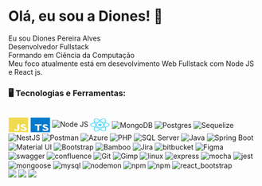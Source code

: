 
# Olá, eu sou a Diones! 👋
Eu sou Diones Pereira Alves <br />
Desenvolvedor Fullstack <br />
Formando em Ciência da Computação <br />
Meu foco atualmente está em desevolvimento Web Fullstack com Node JS e React js.

### 🖥️ Tecnologias e Ferramentas:

<div style="display: inline_block"><br>
  <img align="center" alt="Javascript" height="30" width="40" src="https://raw.githubusercontent.com/devicons/devicon/master/icons/javascript/javascript-plain.svg">
  <img align="center" alt="Typescript" height="30" width="40" src="https://raw.githubusercontent.com/devicons/devicon/master/icons/typescript/typescript-plain.svg">
  <img alt="Node JS" alt="Node JS" height="30" width="40" src="https://cdn.jsdelivr.net/gh/devicons/devicon@latest/icons/nodejs/nodejs-original.svg" />          
  <img align="center" alt="React" height="30" width="40" src="https://raw.githubusercontent.com/devicons/devicon/master/icons/react/react-original.svg">
  <img align="center" alt="MongoDB" height="30" width="40" src="https://cdn.jsdelivr.net/gh/devicons/devicon@latest/icons/mongodb/mongodb-plain-wordmark.svg">
  <img align="center" alt="Postgres" height="30" width="40" src="https://cdn.jsdelivr.net/gh/devicons/devicon@latest/icons/postgresql/postgresql-original-wordmark.svg">
  <img align="center" alt="Sequelize" height="30" width="40" src="https://cdn.jsdelivr.net/gh/devicons/devicon@latest/icons/sequelize/sequelize-original-wordmark.svg">
  <img align="center" alt="NestJS" height="30" width="40" src="https://cdn.jsdelivr.net/gh/devicons/devicon@latest/icons/nestjs/nestjs-original.svg">
  <img align="center" alt="Postman" height="30" width="40" src="https://cdn.jsdelivr.net/gh/devicons/devicon@latest/icons/postman/postman-original.svg">
  <img align="center" alt="Azure" height="30" width="40" src="https://cdn.jsdelivr.net/gh/devicons/devicon@latest/icons/azure/azure-original.svg">
  <img align="center" alt="PHP" height="30" width="40" src="https://cdn.jsdelivr.net/gh/devicons/devicon@latest/icons/php/php-original.svg">
  <img align="center" alt="SQL Server" height="30" width="40" src="https://cdn.jsdelivr.net/gh/devicons/devicon@latest/icons/microsoftsqlserver/microsoftsqlserver-original-wordmark.svg">
  <img align="center" alt="Java" height="30" width="40" src="https://cdn.jsdelivr.net/gh/devicons/devicon@latest/icons/java/java-original.svg">
  <img align="center" alt="Spring Boot" height="30" width="40" src="https://cdn.jsdelivr.net/gh/devicons/devicon@latest/icons/spring/spring-original.svg">
  <img align="center" alt="Material UI" height="30" width="40" src="https://cdn.jsdelivr.net/gh/devicons/devicon@latest/icons/materialui/materialui-original.svg">
  <img align="center" alt="Bootstrap" height="30" width="40" src="https://cdn.jsdelivr.net/gh/devicons/devicon@latest/icons/bootstrap/bootstrap-original.svg">
  <img align="center" alt="Bamboo" height="30" width="40" src="https://cdn.jsdelivr.net/gh/devicons/devicon@latest/icons/bamboo/bamboo-original-wordmark.svg">
  <img align="center" alt="Jira" height="30" width="40" src="https://cdn.jsdelivr.net/gh/devicons/devicon@latest/icons/jira/jira-original.svg"> 
  <img align="center" alt="bitbucket" height="30" width="40" src="https://cdn.jsdelivr.net/gh/devicons/devicon@latest/icons/bitbucket/bitbucket-original.svg"> 
  <img align="center" alt="Figma" height="30" width="40" src="https://cdn.jsdelivr.net/gh/devicons/devicon@latest/icons/figma/figma-original.svg">
  <img align="center" alt="swagger" height="30" width="40" src="https://cdn.jsdelivr.net/gh/devicons/devicon@latest/icons/swagger/swagger-original.svg">
  <img align="center" alt="confluence" height="30" width="40" src="https://cdn.jsdelivr.net/gh/devicons/devicon@latest/icons/confluence/confluence-plain-wordmark.svg">
  <img align="center" alt="Git" height="30" width="40" src="https://cdn.jsdelivr.net/gh/devicons/devicon@latest/icons/git/git-original.svg">
  <img align="center" alt="Gimp" height="30" width="40" src="https://cdn.jsdelivr.net/gh/devicons/devicon@latest/icons/gimp/gimp-original.svg">
  <img align="center" alt="linux" height="30" width="40" src="https://cdn.jsdelivr.net/gh/devicons/devicon@latest/icons/linux/linux-original.svg">
  <img align="center" alt="express" height="30" width="40" src="https://cdn.jsdelivr.net/gh/devicons/devicon@latest/icons/express/express-original.svg">
  <img align="center" alt="mocha" height="30" width="40" src="https://cdn.jsdelivr.net/gh/devicons/devicon@latest/icons/mocha/mocha-original.svg">
  <img align="center" alt="jest" height="30" width="40" src="https://cdn.jsdelivr.net/gh/devicons/devicon@latest/icons/jest/jest-plain.svg">
  <img align="center" alt="mongoose" height="30" width="40" src="https://cdn.jsdelivr.net/gh/devicons/devicon@latest/icons/mongoose/mongoose-original-wordmark.svg">
  <img align="center" alt="mysql" height="30" width="40" src="https://cdn.jsdelivr.net/gh/devicons/devicon@latest/icons/mysql/mysql-original-wordmark.svg">
  <img align="center" alt="nodemon" height="30" width="40" src="https://cdn.jsdelivr.net/gh/devicons/devicon@latest/icons/nodemon/nodemon-plain.svg">
  <img align="center" alt="npm" height="30" width="40" src="https://cdn.jsdelivr.net/gh/devicons/devicon@latest/icons/npm/npm-original-wordmark.svg">
  <img align="center" alt="npm" height="30" width="40" src="https://cdn.jsdelivr.net/gh/devicons/devicon@latest/icons/prisma/prisma-original.svg">
  <img align="center" alt="react_bootstrap" height="30" width="40" src="https://cdn.jsdelivr.net/gh/devicons/devicon@latest/icons/reactbootstrap/reactbootstrap-original.svg">
</div>



<div>   
   <a href="https://discord.gg/dionesalves" target="_blank"><img src="https://img.shields.io/badge/Discord-7289DA?style=for-the-badge&logo=discord&logoColor=white" target="_blank"></a> 
  <a href = "mailto:pereiradiones987@gmail.com"><img src="https://img.shields.io/badge/-Gmail-%23333?style=for-the-badge&logo=gmail&logoColor=white" target="_blank"></a>
  <a href="https://www.linkedin.com/in/diones-pereira-alves-31bb3969/" target="_blank"><img src="https://img.shields.io/badge/-LinkedIn-%230077B5?style=for-the-badge&logo=linkedin&logoColor=white" target="_blank"></a>   
</div>


